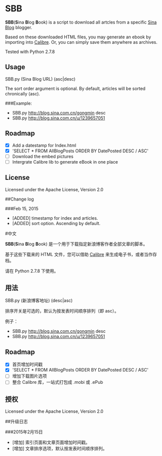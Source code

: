 # SBB

**SBB**(**S**ina **B**log **B**ook) is a script to download all artcles from a specific [Sina Blog](http://blog.sina.com.cn/) blogger.

Based on these downloaded HTML files, you may generate an ebook by importing into [Calibre](http://calibre-ebook.com/). Or, you can simply save them anywhere as archives.

Tested with Python 2.7.8

## Usage
SBB.py (Sina Blog URL) (asc|desc)

The sort order argument is optional. By default, articles will be sorted chronically (asc).

###Example:

- SBB.py http://blog.sina.com.cn/gongmin desc
- SBB.py http://blog.sina.com.cn/u/1239657051

## Roadmap
- [x] Add a datestamp for Index.html
- [x] 'SELECT * FROM AllBlogPosts ORDER BY DatePosted DESC / ASC'
- [ ] Download the embed pictures
- [ ] Intergrate Calibre lib to generate eBook in one place

## License
Licensed under the Apache License, Version 2.0

##Change log

###Feb 15, 2015

- [ADDED] timestamp for index and articles.
- [ADDED] sort option. Ascending by default.

#中文

**SBB**(**S**ina **B**log **B**ook) 是一个用于下载指定新浪博客作者全部文章的脚本。

基于这些下载来的 HTML 文件，您可以借助 [Calibre](http://calibre-ebook.com/) 来生成电子书，或者当作存档。

请在 Python 2.7.8 下使用。

## 用法
SBB.py (新浪博客地址) (desc|asc)

排序开关是可选的，默认为按发表时间顺序排列（即 asc）。

例子：

- SBB.py http://blog.sina.com.cn/gongmin desc
- SBB.py http://blog.sina.com.cn/u/1239657051
	
## Roadmap
- [x] 首页增加时间戳
- [x] 'SELECT * FROM AllBlogPosts ORDER BY DatePosted DESC / ASC'
- [ ] 增加下载图片选项
- [ ] 整合 Calibre 库，一站式打包成 .mobi 或 .ePub

## 授权
Licensed under the Apache License, Version 2.0

##升级日志

###2015年2月15日

- [增加] 索引页面和文章页面增加时间戳。
- [增加] 文章排序选项，默认按发表时间顺序排列。
